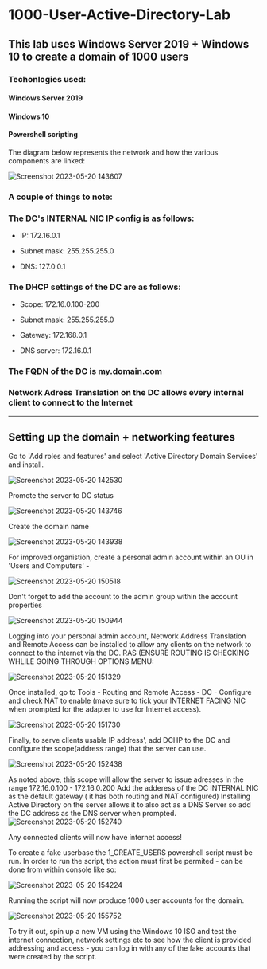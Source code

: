 # 1000-User-Active-Directory-Lab

## This lab uses Windows Server 2019 + Windows 10 to create a domain of 1000 users

### Techonlogies used: 
#### Windows Server 2019
#### Windows 10
#### Powershell scripting 

The diagram below represents the network and how the various components are linked: 

![Screenshot 2023-05-20 143607](https://github.com/HattMobb/1000-User-Active-Directory-Lab/assets/134090089/427fc629-9fba-4b76-a0c0-1623c813625a)



### **A couple of things to note:**
### **The DC's INTERNAL NIC IP config is as follows:**

- IP: 172.16.0.1

- Subnet mask: 255.255.255.0

- DNS: 127.0.0.1

### **The DHCP settings of the DC are as follows:**

- Scope: 172.16.0.100-200

- Subnet mask: 255.255.255.0

- Gateway: 172.168.0.1

- DNS server: 172.16.0.1


### **The FQDN of the DC is my.domain.com**

### **Network Adress Translation on the DC allows every internal client to connect to the Internet**

---
## Setting up the domain + networking features
Go to 'Add roles and features' and select 'Active Directory Domain Services' and install.

![Screenshot 2023-05-20 142530](https://github.com/HattMobb/1000-User-Active-Directory-Lab/assets/134090089/09a0c955-5bac-4be6-9236-7101e3b61765)

Promote the server to DC status 

![Screenshot 2023-05-20 143746](https://github.com/HattMobb/1000-User-Active-Directory-Lab/assets/134090089/ec73e178-1e47-44c3-92dd-191d452b11fb)

Create the domain name

![Screenshot 2023-05-20 143938](https://github.com/HattMobb/1000-User-Active-Directory-Lab/assets/134090089/3e7232d5-1ecc-442f-bb23-70ab44ab3844)

For improved organistion, create a personal admin account within an OU in 'Users and Computers' - 

![Screenshot 2023-05-20 150518](https://github.com/HattMobb/1000-User-Active-Directory-Lab/assets/134090089/9b8d603d-4652-432c-ad43-2d4c703d3d9a)

Don't forget to add the account to the admin group within the account properties 

![Screenshot 2023-05-20 150944](https://github.com/HattMobb/1000-User-Active-Directory-Lab/assets/134090089/04663860-8a11-406c-a10e-e1b41e3e85a2)

Logging into your personal admin account, Network Address Translation and Remote Access can be installed to allow any clients on the network to connect to the internet via the DC.
RAS (ENSURE ROUTING IS CHECKING WHLILE GOING THROUGH OPTIONS MENU:

![Screenshot 2023-05-20 151329](https://github.com/HattMobb/1000-User-Active-Directory-Lab/assets/134090089/52d21b03-f42a-4a26-aa07-e21fd1e75b31)

Once installed, go to Tools - Routing and Remote Access - DC - Configure and check NAT to enable (make sure to tick your INTERNET FACING NIC when prompted for the adapter to use for Internet access).

![Screenshot 2023-05-20 151730](https://github.com/HattMobb/1000-User-Active-Directory-Lab/assets/134090089/ae38f4cd-1963-4113-99ee-02cad8dec0f2)

Finally, to serve clients usable IP address', add DCHP to the DC and configure the scope(address range) that the server can use.

![Screenshot 2023-05-20 152438](https://github.com/HattMobb/1000-User-Active-Directory-Lab/assets/134090089/5d47a798-2313-4da3-ba3d-bc4bce53cc1e)

As noted above, this scope will allow the server to issue adresses in the range 172.16.0.100 - 172.16.0.200
Add the adderess of the DC INTERNAL NIC as the default gateway ( it has both routing and NAT configured)
Installing Active Directory on the server allows it to also act as a DNS Server so add the DC address as the DNS server when prompted.
![Screenshot 2023-05-20 152740](https://github.com/HattMobb/1000-User-Active-Directory-Lab/assets/134090089/9ce16049-197e-4cd8-8181-842318641a4f)

Any connected clients will now have internet access!


To create a fake userbase the 1_CREATE_USERS powershell script must be run. In order to run the script, the action must first be permited - can be done from within console like so:

![Screenshot 2023-05-20 154224](https://github.com/HattMobb/1000-User-Active-Directory-Lab/assets/134090089/2fa02c97-e5da-42ff-9daf-fd995db5f473)

Running the script will now produce 1000 user accounts for the domain.

![Screenshot 2023-05-20 155752](https://github.com/HattMobb/1000-User-Active-Directory-Lab/assets/134090089/66d651f9-581e-46ba-93dc-eea533fdc20d)


To try it out, spin up a new VM using the Windows 10 ISO and test the internet connection, network settings etc to see how the client is provided addressing and access - you can log in with any of the fake accounts that were created by the script.



